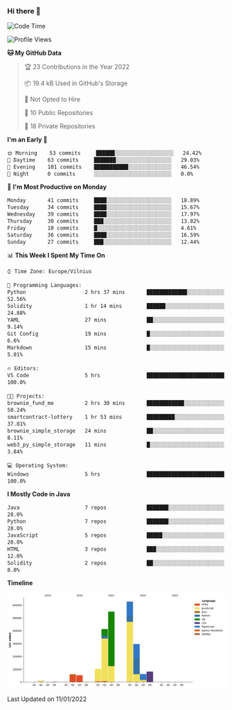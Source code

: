 ### Hi there 👋

<!--START_SECTION:waka-->
![Code Time](http://img.shields.io/badge/Code%20Time-528%20hrs%2035%20mins-blue)

![Profile Views](http://img.shields.io/badge/Profile%20Views-0-blue)

**🐱 My GitHub Data** 

> 🏆 23 Contributions in the Year 2022
 > 
> 📦 19.4 kB Used in GitHub's Storage 
 > 
> 🚫 Not Opted to Hire
 > 
> 📜 10 Public Repositories 
 > 
> 🔑 18 Private Repositories  
 > 
**I'm an Early 🐤** 

```text
🌞 Morning    53 commits     ██████░░░░░░░░░░░░░░░░░░░   24.42% 
🌆 Daytime    63 commits     ███████░░░░░░░░░░░░░░░░░░   29.03% 
🌃 Evening    101 commits    ███████████░░░░░░░░░░░░░░   46.54% 
🌙 Night      0 commits      ░░░░░░░░░░░░░░░░░░░░░░░░░   0.0%

```
📅 **I'm Most Productive on Monday** 

```text
Monday       41 commits     ████░░░░░░░░░░░░░░░░░░░░░   18.89% 
Tuesday      34 commits     ████░░░░░░░░░░░░░░░░░░░░░   15.67% 
Wednesday    39 commits     ████░░░░░░░░░░░░░░░░░░░░░   17.97% 
Thursday     30 commits     ███░░░░░░░░░░░░░░░░░░░░░░   13.82% 
Friday       10 commits     █░░░░░░░░░░░░░░░░░░░░░░░░   4.61% 
Saturday     36 commits     ████░░░░░░░░░░░░░░░░░░░░░   16.59% 
Sunday       27 commits     ███░░░░░░░░░░░░░░░░░░░░░░   12.44%

```


📊 **This Week I Spent My Time On** 

```text
⌚︎ Time Zone: Europe/Vilnius

💬 Programming Languages: 
Python                   2 hrs 37 mins       █████████████░░░░░░░░░░░░   52.56% 
Solidity                 1 hr 14 mins        ██████░░░░░░░░░░░░░░░░░░░   24.88% 
YAML                     27 mins             ██░░░░░░░░░░░░░░░░░░░░░░░   9.14% 
Git Config               19 mins             █░░░░░░░░░░░░░░░░░░░░░░░░   6.6% 
Markdown                 15 mins             █░░░░░░░░░░░░░░░░░░░░░░░░   5.01%

🔥 Editors: 
VS Code                  5 hrs               █████████████████████████   100.0%

🐱‍💻 Projects: 
brownie_fund_me          2 hrs 30 mins       ████████████░░░░░░░░░░░░░   50.24% 
smartcontract-lottery    1 hr 53 mins        █████████░░░░░░░░░░░░░░░░   37.81% 
brownie_simple_storage   24 mins             ██░░░░░░░░░░░░░░░░░░░░░░░   8.11% 
web3_py_simple_storage   11 mins             █░░░░░░░░░░░░░░░░░░░░░░░░   3.84%

💻 Operating System: 
Windows                  5 hrs               █████████████████████████   100.0%

```

**I Mostly Code in Java** 

```text
Java                     7 repos             ███████░░░░░░░░░░░░░░░░░░   28.0% 
Python                   7 repos             ███████░░░░░░░░░░░░░░░░░░   28.0% 
JavaScript               5 repos             █████░░░░░░░░░░░░░░░░░░░░   20.0% 
HTML                     3 repos             ███░░░░░░░░░░░░░░░░░░░░░░   12.0% 
Solidity                 2 repos             ██░░░░░░░░░░░░░░░░░░░░░░░   8.0%

```


**Timeline**

![Chart not found](https://raw.githubusercontent.com/BenasVolkovas/BenasVolkovas/main/charts/bar_graph.png) 


 Last Updated on 11/01/2022
<!--END_SECTION:waka-->
